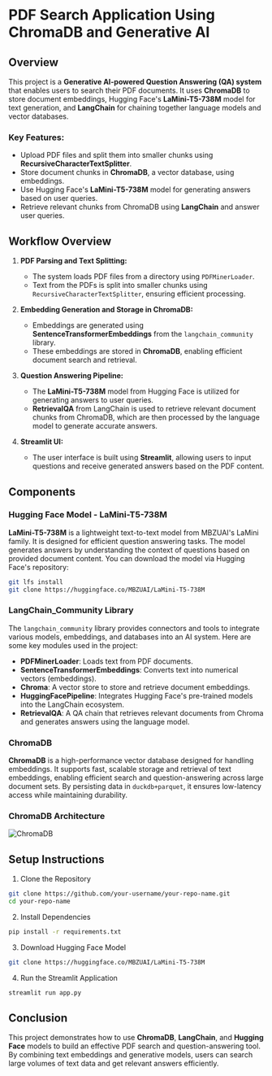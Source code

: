 # PDF Search Application Using ChromaDB and Generative AI

## Overview

This project is a **Generative AI-powered Question Answering (QA) system** that enables users to search their PDF documents. It uses **ChromaDB** to store document embeddings, Hugging Face's **LaMini-T5-738M** model for text generation, and **LangChain** for chaining together language models and vector databases.

### Key Features:

* Upload PDF files and split them into smaller chunks using **RecursiveCharacterTextSplitter**.
* Store document chunks in **ChromaDB**, a vector database, using embeddings.
* Use Hugging Face's **LaMini-T5-738M** model for generating answers based on user queries.
* Retrieve relevant chunks from ChromaDB using **LangChain** and answer user queries.

## Workflow Overview

1. **PDF Parsing and Text Splitting:**
   * The system loads PDF files from a directory using `PDFMinerLoader`.
   * Text from the PDFs is split into smaller chunks using `RecursiveCharacterTextSplitter`, ensuring efficient processing.

2. **Embedding Generation and Storage in ChromaDB:**
   * Embeddings are generated using **SentenceTransformerEmbeddings** from the `langchain_community` library.
   * These embeddings are stored in **ChromaDB**, enabling efficient document search and retrieval.

3. **Question Answering Pipeline:**
   * The **LaMini-T5-738M** model from Hugging Face is utilized for generating answers to user queries.
   * **RetrievalQA** from LangChain is used to retrieve relevant document chunks from ChromaDB, which are then processed by the language model to generate accurate answers.

4. **Streamlit UI:**
   * The user interface is built using **Streamlit**, allowing users to input questions and receive generated answers based on the PDF content.

## Components

### Hugging Face Model - LaMini-T5-738M

**LaMini-T5-738M** is a lightweight text-to-text model from MBZUAI's LaMini family. It is designed for efficient question answering tasks. The model generates answers by understanding the context of questions based on provided document content. You can download the model via Hugging Face's repository:

```bash
git lfs install
git clone https://huggingface.co/MBZUAI/LaMini-T5-738M
```

### LangChain_Community Library

The `langchain_community` library provides connectors and tools to integrate various models, embeddings, and databases into an AI system. Here are some key modules used in the project:

* **PDFMinerLoader**: Loads text from PDF documents.
* **SentenceTransformerEmbeddings**: Converts text into numerical vectors (embeddings).
* **Chroma**: A vector store to store and retrieve document embeddings.
* **HuggingFacePipeline**: Integrates Hugging Face's pre-trained models into the LangChain ecosystem.
* **RetrievalQA**: A QA chain that retrieves relevant documents from Chroma and generates answers using the language model.

### ChromaDB

**ChromaDB** is a high-performance vector database designed for handling embeddings. It supports fast, scalable storage and retrieval of text embeddings, enabling efficient search and question-answering across large document sets. By persisting data in `duckdb+parquet`, it ensures low-latency access while maintaining durability.
### ChromaDB Architecture
![ChromaDB](https://github.com/user-attachments/assets/33a4648b-ddfb-4f12-a0c9-e33774051992)


## Setup Instructions

1. Clone the Repository

```bash
git clone https://github.com/your-username/your-repo-name.git
cd your-repo-name
```

2. Install Dependencies

```bash
pip install -r requirements.txt
```

3. Download Hugging Face Model

```bash
git clone https://huggingface.co/MBZUAI/LaMini-T5-738M
```

4. Run the Streamlit Application

```bash
streamlit run app.py
```

## Conclusion

This project demonstrates how to use **ChromaDB**, **LangChain**, and **Hugging Face** models to build an effective PDF search and question-answering tool. By combining text embeddings and generative models, users can search large volumes of text data and get relevant answers efficiently.

